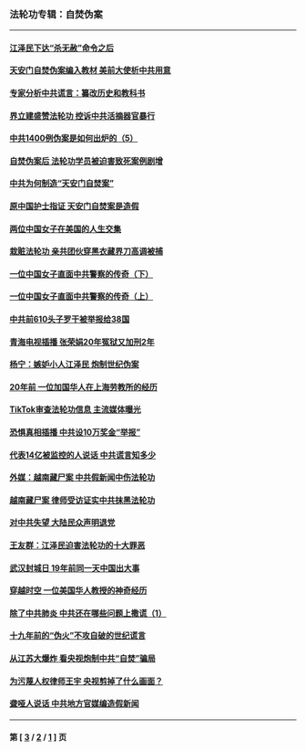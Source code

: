 ### 法轮功专辑：自焚伪案
---
#### [江泽民下达“杀无赦”命令之后](../../pages/nf5562/n13878084.md?05060430) 
#### [天安门自焚伪案编入教材 美前大使析中共用意](../../pages/nf5562/n13791932.md?05060430) 
#### [专家分析中共谎言：纂改历史和教科书](../../pages/nf5562/n13781542.md?05060430) 
#### [界立建盛赞法轮功 控诉中共活摘器官暴行](../../pages/nf5562/n13781971.md?05060430) 
#### [中共1400例伪案是如何出炉的（5）](../../pages/nf5562/n13226831.md?05060430) 
#### [自焚伪案后 法轮功学员被迫害致死案例剧增](../../pages/nf5562/n13190600.md?05060430) 
#### [中共为何制造“天安门自焚案”](../../pages/nf5562/n13183270.md?05060430) 
#### [原中国护士指证 天安门自焚案是造假](../../pages/nf5562/n13172289.md?05060430) 
#### [两位中国女子在美国的人生交集](../../pages/nf5562/n13156138.md?05060430) 
#### [栽赃法轮功 亲共团伙穿黑衣藏界刀高调被捕](../../pages/nf5562/n13073780.md?05060430) 
#### [一位中国女子直面中共警察的传奇（下）](../../pages/nf5562/n12989706.md?05060430) 
#### [一位中国女子直面中共警察的传奇（上）](../../pages/nf5562/n12985072.md?05060430) 
#### [中共前610头子罗干被举报给38国](../../pages/nf5562/n12975419.md?05060430) 
#### [青海电视插播 张荣娟20年冤狱又加刑2年](../../pages/nf5562/n12738166.md?05060430) 
#### [杨宁：嫉妒小人江泽民 炮制世纪伪案](../../pages/nf5562/n12724108.md?05060430) 
#### [20年前 一位加国华人在上海劳教所的经历](../../pages/nf5562/n12707932.md?05060430) 
#### [TikTok审查法轮功信息 主流媒体曝光](../../pages/nf5562/n12362336.md?05060430) 
#### [恐惧真相插播 中共设10万奖金“举报”](../../pages/nf5562/n12306396.md?05060430) 
#### [代表14亿被监控的人说话 中共谎言知多少](../../pages/nf5562/n12297484.md?05060430) 
#### [外媒：越南藏尸案 中共假新闻中伤法轮功](../../pages/nf5562/n12264411.md?05060430) 
#### [越南藏尸案 律师受访证实中共抹黑法轮功](../../pages/nf5562/n12261878.md?05060430) 
#### [对中共失望 大陆民众声明退党](../../pages/nf5562/n12187315.md?05060430) 
#### [王友群：江泽民迫害法轮功的十大罪恶](../../pages/nf5562/n12169074.md?05060430) 
#### [武汉封城日 19年前同一天中国出大事](../../pages/nf5562/n12150901.md?05060430) 
#### [穿越时空  一位美国华人教授的神奇经历](../../pages/nf5562/n12097460.md?05060430) 
#### [除了中共肺炎 中共还在哪些问题上撒谎（1）](../../pages/nf5562/n11955770.md?05060430) 
#### [十九年前的“伪火”不攻自破的世纪谎言](../../pages/nf5562/n11813238.md?05060430) 
#### [从江苏大爆炸 看央视炮制中共“自焚”骗局](../../pages/nf5562/n11140275.md?05060430) 
#### [为污蔑人权律师王宇 央视剪掉了什么画面？](../../pages/nf5562/n11130142.md?05060430) 
#### [聋哑人说话 中共地方官媒编造假新闻](../../pages/nf5562/n11006067.md?05060430) 

---
#### 第 [ [3](./3.md?05060430) / [2](./2.md?05060430) / [1](./1.md?05060430) ] 页
